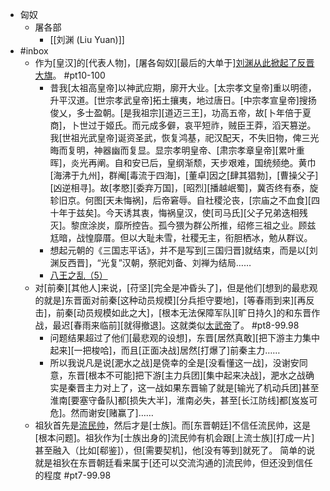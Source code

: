 - 匈奴
    - 屠各部
        - [[刘渊 (Liu Yuan)]]
- #inbox
    - 作为[皇汉]的[代表人物]，[屠各匈奴][最后的大单于][刘渊](((Im7Ev7DQ-)))[从此掀起了反晋大旗](https://www.zhihu.com/question/30274248/answer/47429099)。 #pt10-100
        - 昔我[太祖高皇帝]以神武应期，廓开大业。[太宗孝文皇帝]重以明德，升平汉道。[世宗孝武皇帝]拓土攘夷，地过唐日。[中宗孝宣皇帝]搜扬俊乂，多士盈朝。[是我祖宗][道迈三王]，功高五帝，故[卜年倍于夏商]，卜世过于姬氏。而元成多僻，哀平短祚，贼臣王莽，滔天篡逆。我[世祖光武皇帝]诞资圣武，恢复鸿基，祀汉配天，不失旧物，俾三光晦而复明，神器幽而复显。显宗孝明皇帝、[肃宗孝章皇帝][累叶重晖]，炎光再阐。自和安已后，皇纲渐颓，天步艰难，国统频绝。黄巾[海沸于九州]，群阉[毒流于四海]，[董卓]因之[肆其猖勃]，[曹操父子][凶逆相寻]。故[孝愍][委弃万国]，[昭烈][播越岷蜀]，冀否终有泰，旋轸旧京。何图[天未悔祸]，后帝窘辱。自社稷沦丧，[宗庙之不血食][四十年于兹矣]。今天诱其衷，悔祸皇汉，使[司马氏][父子兄弟迭相残灭]。黎庶涂炭，靡所控告。孤今猥为群公所推，绍修三祖之业。顾兹尪暗，战惶靡厝。但以大耻未雪，社稷无主，衔胆栖冰，勉从群议。
        - 想起元朝的《三国志平话》，并不是写到[三国归晋]就结束，而是以[刘渊反西晋]，“光复”汉朝，祭祀刘备、刘禅为结局……
        - [八王之乱（5）](https://www.bilibili.com/video/BV1sy4y1H7CA)
    - 对[前秦][其他人]来说，[苻坚][完全是冲昏头了]，但是他们[想到的最悲观的就是]东晋面对前秦[这种动员规模][分兵拒守要地]，[等春雨到来][再反击]，前秦[动员规模如此之大]，[根本无法保障军队][旷日持久]的和东晋作战，最迟[春雨来临前][就得撤退]。这就类似[太武帝](https://bbs.northdy.com/thread-934003-1-1.html)了。 #pt8-99.98
        - 问题结果超过了他们[最悲观的设想]，东晋[居然真敢][把下游主力集中起来][一把梭哈]，而且[正面决战]居然[打爆了]前秦主力……
        - 所以我说凡是说[淝水之战]是侥幸的全是[没看懂这一战]，没谢安同意，东晋[根本不可能]把下游[主力兵团][集中起来决战]，淝水之战确实是秦晋主力对上了，这一战如果东晋输了就是[输光了机动兵团]甚至淮南[要塞守备队]都[损失大半]，淮南必失，甚至[长江防线]都[岌岌可危]。然而谢安[赌赢了]……
    - 祖狄首先是[流民帅](https://bbs.northdy.com/thread-929604-1-1.html)，然后才是[士族]。而[东晋朝廷]不信任流民帅，这是[根本问题]。祖狄作为[士族出身的]流民帅有机会跟[上流士族][打成一片]甚至融入（比如[郗鉴]），但[需要契机]，他[没有等到]就死了。
简单的说就是祖狄在东晋朝廷看来属于[还可以交流沟通的]流民帅，但还没到信任的程度 #pt7-99.98
